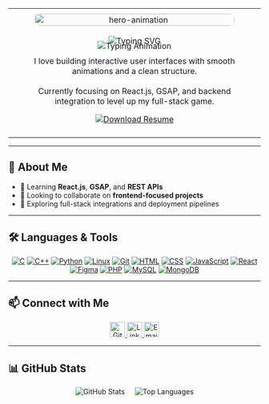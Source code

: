 <table align="center" style="width: 100%; max-width: 1000px; border: none;">
  <tr style="display: flex; flex-wrap: wrap; justify-content: center; align-items: center;">
    <td style="flex: 1 1 300px; padding: 10px; text-align: center; min-width: 280px;">
      <img src="https://media.giphy.com/media/qgQUggAC3Pfv687qPC/giphy.gif" alt="hero-animation" style="width: 100%; max-width: 400px; border-radius: 10px;" />
    </td>
    <td style="flex: 1 1 300px; padding: 10px; min-width: 280px; text-align: center;">
      <div style="text-align: center;">
        <img src="https://readme-typing-svg.demolab.com?font=Fira+Code&weight=500&pause=1500&speed=30&color=00F7FF&center=true&vCenter=true&lines=Hi+%F0%9F%91%8B%2C+I'm+Shamir+Ali" alt="Typing SVG" style="max-width: 100%; height: auto;" />
      </div>
      <div style="text-align: center; margin-top: -10px;">
        <img src="https://readme-typing-svg.demolab.com?font=Fira+Code&weight=400&pause=1500&speed=30&color=00F7FF&center=true&vCenter=true&lines=Frontend+Developer;React.js+Focused;UI+Animation+Lover" alt="Typing Animation" style="max-width: 100%; height: auto;align:"center;" />
      </div>
      <p style="text-align: center; max-width: 90%; margin: 10px auto;">
        I love building interactive user interfaces with smooth animations and a clean structure.<br><br>
        Currently focusing on React.js, GSAP, and backend integration to level up my full-stack game.
      </p>
<p align="center">
  <a href="https://github.com/ShamirAli55/ShamirAli55/raw/main/Shamir_Ali_Resume.pdf" download>
    <img src="https://img.shields.io/badge/Download_Resume-PDF-red?logo=adobeacrobat&style=for-the-badge" alt="Download Resume" />
  </a>
</p>
  </tr>
</table>



---

## 🚀 About Me

<!--- 🔭 Building a **Pet Management System** (HTML, CSS, PHP, MySQL)--->
- 🌱 Learning **React.js**, **GSAP**, and **REST APIs**
- 👯 Looking to collaborate on **frontend-focused projects**
- 🤝 Exploring full-stack integrations and deployment pipelines

---

## 🛠️ Languages & Tools

<p align="center">
  <a href="https://www.cprogramming.com/" target="_blank"><img src="https://skillicons.dev/icons?i=c" alt="C" /></a>
  <a href="https://cplusplus.com/" target="_blank"><img src="https://skillicons.dev/icons?i=cpp" alt="C++" /></a>
  <a href="https://www.python.org/" target="_blank"><img src="https://skillicons.dev/icons?i=python" alt="Python" /></a>
  <a href="https://www.linux.org/" target="_blank"><img src="https://skillicons.dev/icons?i=linux" alt="Linux" /></a>
  <a href="https://git-scm.com/" target="_blank"><img src="https://skillicons.dev/icons?i=git" alt="Git" /></a>
  <a href="https://developer.mozilla.org/en-US/docs/Web/HTML" target="_blank"><img src="https://skillicons.dev/icons?i=html" alt="HTML" /></a>
  <a href="https://developer.mozilla.org/en-US/docs/Web/CSS" target="_blank"><img src="https://skillicons.dev/icons?i=css" alt="CSS" /></a>
  <a href="https://developer.mozilla.org/en-US/docs/Web/JavaScript" target="_blank"><img src="https://skillicons.dev/icons?i=js" alt="JavaScript" /></a>
  <a href="https://reactjs.org/" target="_blank"><img src="https://skillicons.dev/icons?i=react" alt="React" /></a>
  <a href="https://www.figma.com/" target="_blank"><img src="https://skillicons.dev/icons?i=figma" alt="Figma" /></a>
  <a href="https://www.php.net/" target="_blank"><img src="https://skillicons.dev/icons?i=php" alt="PHP" /></a>
  <a href="https://www.mysql.com/" target="_blank"><img src="https://skillicons.dev/icons?i=mysql" alt="MySQL" /></a>
  <a href="https://www.mongodb.com/" target="_blank"><img src="https://skillicons.dev/icons?i=mongodb" alt="MongoDB" /></a>
</p>

---

## 📫 Connect with Me

<p align="center">
  <a href="https://github.com/ShamirAli55" target="_blank">
    <img src="https://skillicons.dev/icons?i=github" alt="GitHub" height="30" />
  </a>
  <a href="www.linkedin.com/in/shamirali55" target="_blank">
    <img src="https://skillicons.dev/icons?i=linkedin" alt="LinkedIn" height="30" />
  </a>
  <a href="mailto:shamirali9779@gmail.com" target="_blank">
    <img src="https://skillicons.dev/icons?i=gmail" alt="Email" height="30" />
  </a>
</p>

---

## 📊 GitHub Stats

<p align="center">
<!--   <img src="https://github-profile-trophy.vercel.app/?username=shamirali55&theme=radical&margin-w=10&margin-h=10&no-bg=true" alt="GitHub Trophies" /> -->
</p>

<div style="display: flex; justify-content: center; flex-wrap: wrap; gap: 20px;">
  <img src="https://github-readme-stats.vercel.app/api?username=shamirali55&show_icons=true&theme=radical&hide_border=true" alt="GitHub Stats" />
  <img src="https://github-readme-stats.vercel.app/api/top-langs/?username=shamirali55&layout=compact&theme=radical&hide_border=true" alt="Top Languages" />
</div>
